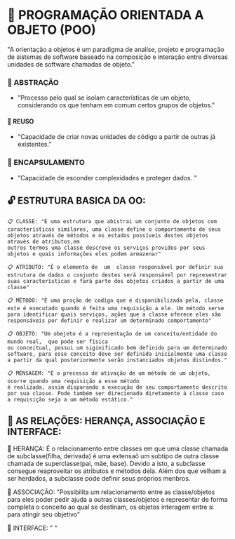 # 📁 PROGRAMAÇÃO ORIENTADA A OBJETO (POO)

 "A orientação a objetos é um paradigma de analíse, projeto e programação de sistemas de software baseado na
 composição e interação entre diversas unidades de software chamadas de objeto."

### 📌 ABSTRAÇÃO
  - "Processo pelo qual se isolam características de um objeto, considerando os que tenham em comum certos grupos
  de objetos."

#### 📌 REUSO
  - "Capacidade de criar novas unidades de código a partir de outras já existentes."

### 📌 ENCAPSULAMENTO
  - "Capacidade de esconder complexidades e proteger dados. "

## 🔓 ESTRUTURA BASICA DA OO:

    📋 CLASSE: "É uma estrutura que abistrai um conjunto de objetos com características similares, uma classe define o comportamento de seus objetos através de métodos e os estados possíveis destes objetos através de atributos,em 
    outros termos uma classe descreve os serviços providos por seus objetos e quais informações eles podem armazenar"

    📋 ATRIBUTO: "É o elemento de  um  classe responsável por definir sua estrutura de dados o conjunto destes será responsável por representrar suas características e fará parte dos objetos criados a partir de uma classe" 

    📋 MÉTODO: "É uma proção de codígo que é disponibilizada pela, classe este é executado quando é feita uma requisição a ele. Um método serve para identificar quais serviços, ações que a classe oferece eles são responsáveis por definir e realizar um determinado comportamento"

    📋 OBJETO: "Um obejeto é a representação de um conceito/entidade do mundo real,  que pode ser física 
    ou conceitual, possui um siginificado bem definido para um determinado software, para esse conceito deve ser definida inicialmente uma classe a partir da qual posteriormente serão instanciados objetos distindos."

    📋 MENSAGEM: "É o precesso de ativação de um método de um objeto, ocorre quando uma requisição a esse método
    é realizada, assim disparando a execução de seu comportamento descrito por sua classe. Pode também ser direcionada diretamente à classe caso a requisição seja a um método estático."

## 📌 AS RELAÇÕES: HERANÇA, ASSOCIAÇÃO E INTERFACE:

  🔑 HERANÇA: É o relacionamento entre classes em que uma classe chamada de subclasse(filha, derivada) é uma extensaõ
  um subtipo de outra classe chamada de superclasse(pai, mãe, base). Devido a isto, a subclasse consegue  reaproveitar os atributos e métodos dela. Além dos que velham a ser herdados, a subclasse pode definir seus próprios menbros.

  🔑 ASSOCIAÇÂO: "Possibilita um relacionamento entre as classe/objetos para eles poder pedir ajuda a outras classes/objetos e representar de forma completa o conceito ao qual se destinam, os objetos interagem entre si para atingir seu objetivo"

  🔑 INTERFACE: " "




